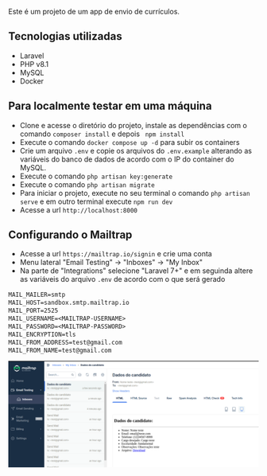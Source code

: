 Este é um projeto de um app de envio de currículos. 

## Tecnologias utilizadas 

- Laravel 
- PHP v8.1 
- MySQL 
- Docker 

## Para localmente testar em uma máquina 

- Clone e acesse o diretório do projeto, instale as dependências com o comando `composer install` e depois ` npm install`
- Execute o comando `docker compose up -d` para subir os containers 
- Crie um arquivo `.env` e copie os arquivos do `.env.example` alterando as variáveis do banco de dados de acordo com o IP do container do MySQL.
- Execute o comando `php artisan key:generate` 
- Execute o comando `php artisan migrate` 
- Para iniciar o projeto, execute no seu terminal o comando `php artisan serve` e em outro terminal execute `npm run dev`
- Acesse a url `http://localhost:8000`

## Configurando o Mailtrap

- Acesse a url `https://mailtrap.io/signin` e crie uma conta
- Menu lateral "Email Testing" -> "Inboxes" -> "My Inbox"
- Na parte de "Integrations" selecione "Laravel 7+" e em seguinda altere as variáveis do arquivo `.env` de acordo com o que será gerado
```
MAIL_MAILER=smtp
MAIL_HOST=sandbox.smtp.mailtrap.io
MAIL_PORT=2525
MAIL_USERNAME=<MAILTRAP-USERNAME>
MAIL_PASSWORD=<MAILTRAP-PASSWORD>
MAIL_ENCRYPTION=tls
MAIL_FROM_ADDRESS=test@gmail.com
MAIL_FROM_NAME=test@gmail.com
```

<img src="public/img/image-email.png" alt="image-email.png">